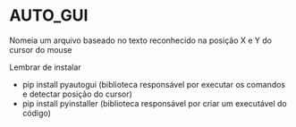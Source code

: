 # AUTO_GUI
Nomeia um arquivo baseado no texto reconhecido na posição X e Y do cursor do mouse

Lembrar de instalar
* pip install pyautogui  (biblioteca responsável por executar os comandos e detectar posição do cursor)
* pip install pyinstaller (biblioteca responsável por criar um executável do código)
